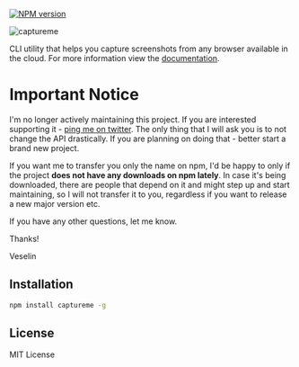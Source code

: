 [![NPM
version](https://badge.fury.io/js/captureme.png)](http://badge.fury.io/js/captureme)

![captureme](http://i.imgur.com/1mEM149.png)

CLI utility that helps you capture screenshots from any browser available in the cloud. For more information view the [documentation](http://vesln.github.io/captureme).

# Important Notice

I'm no longer actively maintaining this project. If you are interested supporting it - [ping me on twitter](https://twitter.com/vesln).
The only thing that I will ask you is to not change the API drastically. If you are planning on doing that - better start a brand new project.

If you want me to transfer you only the name on npm, I'd be happy to only if the project **does not have any downloads on npm lately**. In case it's being
downloaded, there are people that depend on it and might step up and start maintaining, so I will not transfer it to you, regardless if you want to release
a new major version etc.

If you have any other questions, let me know.

Thanks!

Veselin

## Installation

```bash
npm install captureme -g
```

## License

MIT License
